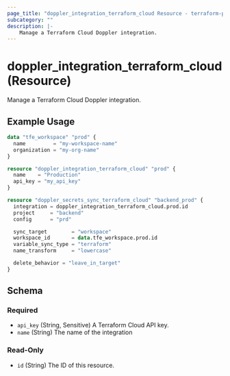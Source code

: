 ```yaml
---
page_title: "doppler_integration_terraform_cloud Resource - terraform-provider-doppler"
subcategory: ""
description: |-
	Manage a Terraform Cloud Doppler integration.
---
```


# doppler_integration_terraform_cloud (Resource)

Manage a Terraform Cloud Doppler integration.

## Example Usage

```terraform
data "tfe_workspace" "prod" {
  name         = "my-workspace-name"
  organization = "my-org-name"
}

resource "doppler_integration_terraform_cloud" "prod" {
  name    = "Production"
  api_key = "my_api_key"
}

resource "doppler_secrets_sync_terraform_cloud" "backend_prod" {
  integration = doppler_integration_terraform_cloud.prod.id
  project     = "backend"
  config      = "prd"

  sync_target        = "workspace"
  workspace_id       = data.tfe_workspace.prod.id
  variable_sync_type = "terraform"
  name_transform     = "lowercase"

  delete_behavior = "leave_in_target"
}
```

<!-- schema generated by tfplugindocs -->
## Schema

### Required

- `api_key` (String, Sensitive) A Terraform Cloud API key.
- `name` (String) The name of the integration

### Read-Only

- `id` (String) The ID of this resource.
